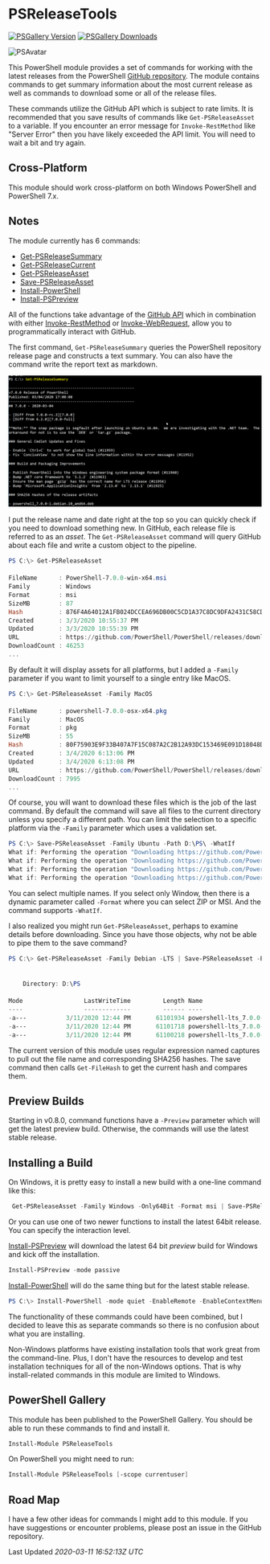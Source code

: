 # PSReleaseTools

[![PSGallery Version](https://img.shields.io/powershellgallery/v/PSReleaseTools.png?style=for-the-badge&logo=powershell&label=PowerShell%20Gallery)](https://www.powershellgallery.com/packages/PSReleaseTools/) [![PSGallery Downloads](https://img.shields.io/powershellgallery/dt/PSReleaseTools.png?style=for-the-badge&label=Downloads)](https://www.powershellgallery.com/packages/PSReleaseTools/)

![PSAvatar](/images/Powershell_avatar.ico)

This PowerShell module provides a set of commands for working with the latest releases from the PowerShell [GitHub repository](https://github.com/PowerShell/PowerShell). The module contains commands to get summary information about the most current release as well as commands to download some or all of the release files.

These commands utilize the GitHub API which is subject to rate limits. It is recommended that you save results of commands like `Get-PSReleaseAsset` to a variable. If you encounter an error message for `Invoke-RestMethod` like "Server Error" then you have likely exceeded the API limit. You will need to wait a bit and try again.

## Cross-Platform

This module should work cross-platform on both Windows PowerShell and PowerShell 7.x.

## Notes

The module currently has 6 commands:

- [Get-PSReleaseSummary](/Docs/Get-PSReleaseSummary.md)
- [Get-PSReleaseCurrent](/Docs/Get-PSReleaseCurrent.md)
- [Get-PSReleaseAsset](/Docs/Get-PSReleaseAsset.md)
- [Save-PSReleaseAsset](/Docs/Save-PSReleaseAsset.md)
- [Install-PowerShell](/Docs/Install-PowerShell.md)
- [Install-PSPreview](/Docs/Install-PSPreview.md)

All of the functions take advantage of the [GitHub API](https://developer.github.com/v3/ "learn more about the API") which in combination with either [Invoke-RestMethod](http://go.microsoft.com/fwlink/?LinkID=217034) or [Invoke-WebRequest](http://go.microsoft.com/fwlink/?LinkID=217035), allow you to programmatically interact with GitHub.

The first command, `Get-PSReleaseSummary` queries the PowerShell repository release page and constructs a text summary. You can also have the command write the report text as markdown.

![get-psreleasesummary.png](/images/get-psreleasesummary.png)

I put the release name and date right at the top so you can quickly check if you need to download something new. In GitHub, each release file is referred to as an *asset*. The `Get-PSReleaseAsset` command will query GitHub about each file and write a custom object to the pipeline.

```powershell
PS C:\> Get-PSReleaseAsset

FileName      : PowerShell-7.0.0-win-x64.msi
Family        : Windows
Format        : msi
SizeMB        : 87
Hash          : 876F4A64012A1FB024DCCEA696DB00C5CD1A37C8DC9DFA2431C58CDF9F82950B
Created       : 3/3/2020 10:55:37 PM
Updated       : 3/3/2020 10:55:39 PM
URL           : https://github.com/PowerShell/PowerShell/releases/download/v7.0.0/PowerShell-7.0.0-win-x64.msi
DownloadCount : 46253
...
```

By default it will display assets for all platforms, but I added a `-Family` parameter if you want to limit yourself to a single entry like MacOS.

```powershell
PS C:\> Get-PSReleaseAsset -Family MacOS

FileName      : powershell-7.0.0-osx-x64.pkg
Family        : MacOS
Format        : pkg
SizeMB        : 55
Hash          : 80F75903E9F33B407A7F15C087A2C2B12A93DC153469E091D18048D01080085E
Created       : 3/4/2020 6:13:06 PM
Updated       : 3/4/2020 6:13:08 PM
URL           : https://github.com/PowerShell/PowerShell/releases/download/v7.0.0/powershell-7.0.0-osx-x64.pkg
DownloadCount : 7995
...
```

Of course, you will want to download these files which is the job of the last command. By default the command will save all files to the current directory unless you specify a different path. You can limit the selection to a specific platform via the `-Family` parameter which uses a validation set.

```powershell
PS C:\> Save-PSReleaseAsset -Family Ubuntu -Path D:\PS\ -WhatIf
What if: Performing the operation "Downloading https://github.com/PowerShell/PowerShell/releases/download/v7.0.0/powershell-lts_7.0.0-1.ubuntu.16.04_amd64.deb" on target "D:\PS\powershell-lts_7.0.0-1.ubuntu.16.04_amd64.deb".
What if: Performing the operation "Downloading https://github.com/PowerShell/PowerShell/releases/download/v7.0.0/powershell-lts_7.0.0-1.ubuntu.18.04_amd64.deb" on target "D:\PS\powershell-lts_7.0.0-1.ubuntu.18.04_amd64.deb".
What if: Performing the operation "Downloading https://github.com/PowerShell/PowerShell/releases/download/v7.0.0/powershell_7.0.0-1.ubuntu.16.04_amd64.deb" on target "D:\PS\powershell_7.0.0-1.ubuntu.16.04_amd64.deb".
What if: Performing the operation "Downloading https://github.com/PowerShell/PowerShell/releases/download/v7.0.0/powershell_7.0.0-1.ubuntu.18.04_amd64.deb" on target "D:\PS\powershell_7.0.0-1.ubuntu.18.04_amd64.deb".
```

You can select multiple names. If you select only Window, then there is a dynamic parameter called `-Format` where you can select ZIP or MSI. And the command supports `-WhatIf`.

I also realized you might run `Get-PSReleaseAsset`, perhaps to examine details before downloading. Since you have those objects, why not be able to pipe them to the save command?

```powershell
PS C:\> Get-PSReleaseAsset -Family Debian -LTS | Save-PSReleaseAsset -Path D:\PS\ -Passthru


    Directory: D:\PS

Mode                 LastWriteTime         Length Name
----                 -------------         ------ ----
-a---           3/11/2020 12:44 PM       61101934 powershell-lts_7.0.0-1.debian.10_amd64.deb
-a---           3/11/2020 12:44 PM       61101718 powershell-lts_7.0.0-1.debian.11_amd64.deb
-a---           3/11/2020 12:44 PM       61100218 powershell-lts_7.0.0-1.debian.9_amd64.deb
```

The current version of this module uses regular expression named captures to pull out the file name and corresponding SHA256 hashes. The save command then calls `Get-FileHash` to get the current hash and compares them.

## Preview Builds

Starting in v0.8.0, command functions have a `-Preview` parameter which will get the latest preview build. Otherwise, the commands will use the latest stable release.

## Installing a Build

On Windows, it is pretty easy to install a new build with a one-line command like this:

```powershell
 Get-PSReleaseAsset -Family Windows -Only64Bit -Format msi | Save-PSReleaseAsset -Path d:\temp -Passthru | Invoke-Item
```

Or you can use one of two newer functions to install the latest 64bit release. You can specify the interaction level.

 [Install-PSPreview](/Docs/Install-PSPreview.md) will download the latest 64 bit _*preview*_ build for Windows and kick off the installation.

 ```powershell
Install-PSPreview -mode passive
 ```

 [Install-PowerShell](/Docs/Install-PowerShell.md) will do the same thing but for the latest stable release.

```powershell
PS C:\> Install-PowerShell -mode quiet -EnableRemote -EnableContextMenu
```

The functionality of these commands could have been combined, but I decided to leave this as separate commands so there is no confusion about what you are installing.

Non-Windows platforms have existing installation tools that work great from the command-line. Plus, I don't have the resources to develop and test installation techniques for all of the non-Windows options. That is why install-related commands in this module are limited to Windows.

## PowerShell Gallery

This module has been published to the PowerShell Gallery. You should be able to run these commands to find and install it.

```powershell
Install-Module PSReleaseTools
```

On PowerShell you might need to run:

```powershell
Install-Module PSReleaseTools [-scope currentuser]
```

## Road Map

I have a few other ideas for commands I might add to this module. If you have suggestions or encounter problems, please post an issue in the GitHub repository.

Last Updated *2020-03-11 16:52:13Z UTC*
